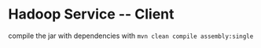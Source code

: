 # Hadoop Service -- Client

compile the jar with dependencies with `mvn clean compile assembly:single`